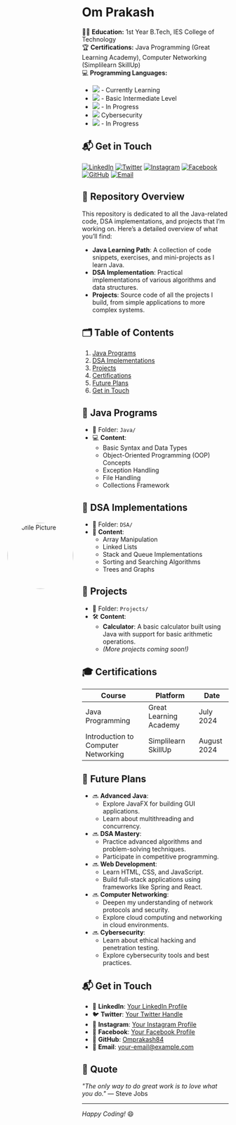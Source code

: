 <!-- Profile Section -->
<div style="display: flex; align-items: center;">
  <!-- Rounded Profile Picture -->
  <img src="https://i.postimg.cc/7LJHrTJ6/Whats-App-Image-2024-08-23-at-11-18-32-AM-1.jpg" alt="Profile Picture" style="border-radius: 50%; width: 150px; height: 150px; margin-right: 20px;">

  <!-- Personal Details -->
  <div>
    <h1>Om Prakash</h1>
    <p>
      🧑‍🎓 <strong>Education:</strong> 1st Year B.Tech, IES College of Technology<br>
      🏆 <strong>Certifications:</strong> Java Programming (Great Learning Academy), Computer Networking (Simplilearn SkillUp)<br>
      💻 <strong>Programming Languages:</strong>
      <ul>
        <li><img src="https://img.shields.io/badge/Java-%23007396.svg?style=flat&logo=java&logoColor=white"> - Currently Learning</li>
        <li><img src="https://img.shields.io/badge/Python-%2314354C.svg?style=flat&logo=python&logoColor=white"> - Basic Intermediate Level</li>
        <li><img src="https://img.shields.io/badge/DSA-%2300599C.svg?style=flat&logo=c%2B%2B&logoColor=white"> - In Progress</li>
        <li><img src="https://img.shields.io/badge/Cyber%20Security-%23023e8a.svg?style=flat&logo=cybersecurity&logoColor=white"> Cybersecurity</li>
        <li><img src="https://img.shields.io/badge/Computer%20Networking-%230197e6.svg?style=flat&logo=networking&logoColor=white"> - In Progress</li>
      </ul>
    </p>

  ## 📬 Get in Touch

[![LinkedIn](https://img.shields.io/badge/LinkedIn-%230077B5.svg?style=flat&logo=linkedin&logoColor=white)](https://www.linkedin.com/in/yourprofile)
[![Twitter](https://img.shields.io/badge/Twitter-%231DA1F2.svg?style=flat&logo=twitter&logoColor=white)](https://twitter.com/yourhandle)
[![Instagram](https://img.shields.io/badge/Instagram-%23E4405F.svg?style=flat&logo=instagram&logoColor=white)](https://www.instagram.com/yourprofile)
[![Facebook](https://img.shields.io/badge/Facebook-%231877F2.svg?style=flat&logo=facebook&logoColor=white)](https://www.facebook.com/yourprofile)
[![GitHub](https://img.shields.io/badge/GitHub-%2312100E.svg?style=flat&logo=github&logoColor=white)](https://github.com/omprakash84)
[![Email](https://img.shields.io/badge/Email-D14836?style=flat&logo=gmail&logoColor=white)](mailto:your-email@example.com)


## 📂 Repository Overview
This repository is dedicated to all the Java-related code, DSA implementations, and projects that I’m working on. Here’s a detailed overview of what you’ll find:

- **Java Learning Path**: A collection of code snippets, exercises, and mini-projects as I learn Java.
- **DSA Implementation**: Practical implementations of various algorithms and data structures.
- **Projects**: Source code of all the projects I build, from simple applications to more complex systems.

## 🗂️ Table of Contents
1. [Java Programs](#java-programs)
2. [DSA Implementations](#dsa-implementations)
3. [Projects](#projects)
4. [Certifications](#certifications)
5. [Future Plans](#future-plans)
6. [Get in Touch](#get-in-touch)

## 🔧 Java Programs
- 📂 Folder: `Java/`
- 💻 **Content**: 
  - Basic Syntax and Data Types
  - Object-Oriented Programming (OOP) Concepts
  - Exception Handling
  - File Handling
  - Collections Framework

## 🔑 DSA Implementations
- 📂 Folder: `DSA/`
- 🧠 **Content**:
  - Array Manipulation
  - Linked Lists
  - Stack and Queue Implementations
  - Sorting and Searching Algorithms
  - Trees and Graphs

## 🌟 Projects
- 📂 Folder: `Projects/`
- 🛠️ **Content**:
  - **Calculator**: A basic calculator built using Java with support for basic arithmetic operations.
  - *(More projects coming soon!)*

## 🎓 Certifications
| **Course** | **Platform** | **Date** |
|------------|--------------|----------|
| Java Programming | Great Learning Academy | July 2024 |
| Introduction to Computer Networking | Simplilearn SkillUp | August 2024 |

## 📅 Future Plans
- 🔜 **Advanced Java**:
  - Explore JavaFX for building GUI applications.
  - Learn about multithreading and concurrency.
- 🔜 **DSA Mastery**:
  - Practice advanced algorithms and problem-solving techniques.
  - Participate in competitive programming.
- 🔜 **Web Development**:
  - Learn HTML, CSS, and JavaScript.
  - Build full-stack applications using frameworks like Spring and React.
- 🔜 **Computer Networking**:
  - Deepen my understanding of network protocols and security.
  - Explore cloud computing and networking in cloud environments.
- 🔜 **Cybersecurity**:
  - Learn about ethical hacking and penetration testing.
  - Explore cybersecurity tools and best practices.

## 📬 Get in Touch
- 💼 **LinkedIn**: [Your LinkedIn Profile](#)
- 🐦 **Twitter**: [Your Twitter Handle](#)
- 📸 **Instagram**: [Your Instagram Profile](#)
- 📘 **Facebook**: [Your Facebook Profile](#)
- 🐙 **GitHub**: [Omprakash84](https://github.com/omprakash84)
- 📧 **Email**: your-email@example.com

## 💬 Quote
*"The only way to do great work is to love what you do."* — Steve Jobs

---

*Happy Coding!* 😄
